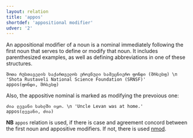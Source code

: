 ```yaml
---
layout: relation
title: 'appos'
shortdef: 'appositional modifier'
udver: '2'
---
```


An appositional modifier of a noun is a nominal immediately following the first noun that serves to define or modify that noun. It includes parenthesized examples, as well as defining abbreviations in one of these structures. 

~~~ sdparse
შოთა რუსთაველის საქართველოს ეროვნული სამეცნიერო ფონდი (შრსესფ) \n 'Shota Rustaveli National Science Foundation (SRNSF)'
appos(ფონდი, შრსესფ)
~~~

Also, the appositive nominal is marked as modifying the prevoious one:

~~~ sdparse
ძია ლევანი სახლში იყო. \n 'Uncle Levan was at home.'
appos(ლევანი, ძია)
~~~

**NB** `appos` relation is used, if there is case and agreement concord between the first noun and appositive modifiers. If not, there is used [nmod](_ka/dep/nmod).
<!-- Interlanguage links updated Ne 5. května 2024, 18:20:43 CEST -->

